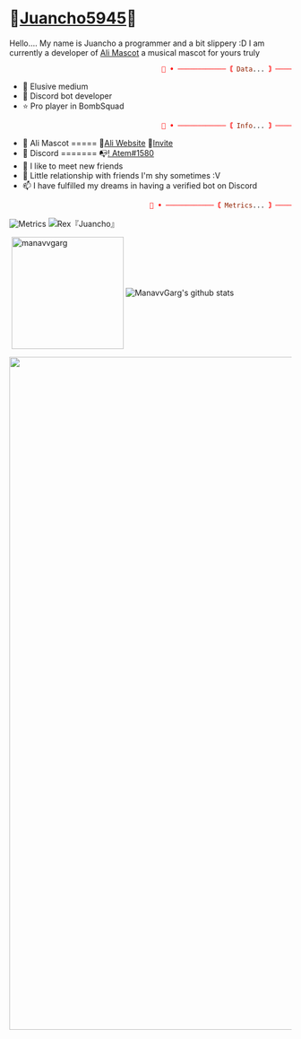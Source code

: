 # 🐺[Juancho5945](https://github.com/Juancho5945)🐺
Hello.... My name is Juancho a programmer and a bit slippery :D I am currently a developer of [Ali Mascot](https://github.com/Ali-Mascot) a musical mascot for yours truly

```prolog
                                      💎 • ────────────〘 Data... 〙──────────── • 💎
```

- 💖 Elusive medium
- 🌟 Discord bot developer
- ⭐ Pro player in BombSquad

```prolog
                                      💎 • ────────────〘 Info... 〙──────────── • 💎
```

- 🐾 Ali Mascot ===== 🎉[Ali Website](https://ali.mascot.cf) 🎁[Invite](https://discordapp.com/api/oauth2/authorize?client_id=977622856345219133&permissions=4398046511095&scope=applications.commands%20bot)
- 🚀 Discord ======= 📭[! Atem#1580](https://discordapp.com/users/439615122865127425)
- 🌱 I like to meet new friends
- 💞️ Little relationship with friends I'm shy sometimes :V
- 📫 I have fulfilled my dreams in having a verified bot on Discord

```prolog
                                   💎 • ────────────〘 Metrics... 〙──────────── • 💎
```

![Metrics](https://metrics.lecoq.io/Juancho5945?template=classic&isocalendar=1&languages=1&introduction=1&stars=1&people=1&gists=1&followup=1&lines=1&activity=1&achievements=1&discussions=1&notable=1&repositories=1&pagespeed=1&repositories=100&repositories.batch=100&repositories.forks=false&repositories.affiliations=owner&isocalendar.duration=half-year&languages.limit=8&languages.sections=most-used&languages.colors=github&languages.aliases=JS&languages.threshold=0%25&languages.indepth=true&languages.categories=markup%2C%20programming&languages.recent.categories=markup%2C%20programming&languages.recent.load=300&languages.recent.days=14&introduction.title=true&stars.limit=4&people.limit=24&people.size=28&people.types=followers%2C%20following&people.identicons=false&people.shuffle=false&followup.sections=repositories&activity.limit=5&activity.load=300&activity.days=14&activity.filter=all&activity.visibility=all&activity.timestamps=false&achievements.threshold=C&achievements.secrets=true&achievements.display=detailed&achievements.limit=0&notable.repositories=false&repositories.featured=Juancho5945%2Freply&pagespeed.url=.user.website&pagespeed.detailed=false&pagespeed.screenshot=false&config.timezone=America%2FBogota)
 ![Rex『Juancho』](https://user-images.githubusercontent.com/75599353/118382571-97c9dc80-b5bc-11eb-8e22-9d66f93159d1.gif)
 <p>&nbsp;<img align="center" src="https://github-readme-stats.vercel.app/api?username=Juancho5945&show_icons=true&theme=merko" alt="manavvgarg" height="200"/>
<img align="center" src="https://github-readme-stats.vercel.app/api/top-langs/?username=Juancho5945&hide=lua&theme=merko" alt="ManavvGarg's github stats"/>
<div><img src="https://github-profile-trophy.vercel.app/?username=Juancho5945&theme=dracula" width="1200"></div></p>
<!---
Juancho5945/Juancho5945 is a ✨ special ✨ repository because its `README.md` (this file) appears on your GitHub profile.
You can click the Preview link to take a look at your changes.
--->
